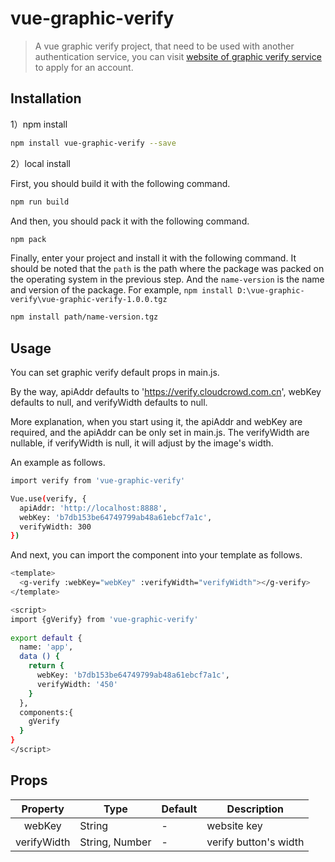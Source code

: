 # vue-graphic-verify

> A vue graphic verify project, that need to be used with another authentication service, you can visit [website of graphic verify service](https://verify.cloudcrowd.com.cn) to apply for an account.

## Installation

1）npm install

``` bash
npm install vue-graphic-verify --save
```

2）local install

First, you should build it with the following command.

``` bash
npm run build
```

And then, you should pack it with the following command.

``` bash
npm pack
```

Finally, enter your project and install it with the following command. It should be noted that the `path` is the path where the package was packed on the operating system in the previous step. And the `name-version` is the name and version of the package. For example, `npm install D:\vue-graphic-verify\vue-graphic-verify-1.0.0.tgz`

``` bash
npm install path/name-version.tgz
```

## Usage

You can set graphic verify default props in main.js.

By the way, apiAddr defaults to 'https://verify.cloudcrowd.com.cn', webKey defaults to null, and verifyWidth defaults to null.

More explanation, when you start using it, the apiAddr and webKey are required, and the apiAddr can be only set in main.js. The verifyWidth are nullable, if verifyWidth is null, it will adjust by the image's width.

An example as follows.

``` bash
import verify from 'vue-graphic-verify'

Vue.use(verify, {
  apiAddr: 'http://localhost:8888',
  webKey: 'b7db153be64749799ab48a61ebcf7a1c',
  verifyWidth: 300
})
```

And next, you can import the component into your template as follows.

``` bash
<template>
  <g-verify :webKey="webKey" :verifyWidth="verifyWidth"></g-verify>
</template>

<script>
import {gVerify} from 'vue-graphic-verify'
 
export default {
  name: 'app',
  data () {
    return {
      webKey: 'b7db153be64749799ab48a61ebcf7a1c',
      verifyWidth: '450'
    }
  },
  components:{
    gVerify
  }
}
</script>
```

## Props

| Property | Type | Default | Description |
| :------: | ---- | ------- | ----------- |
| webKey | String | - | website key |
| verifyWidth | String, Number | - | verify button's width |
